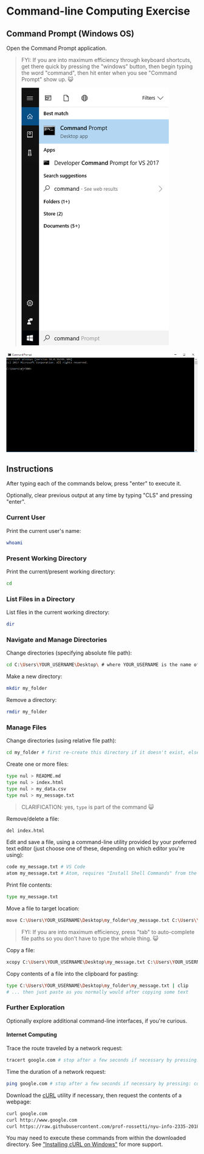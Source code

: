 # Command-line Computing Exercise

## Command Prompt (Windows OS)

Open the Command Prompt application.

> FYI: If you are into maximum efficiency through keyboard shortcuts, get there quick by pressing the "windows" button, then begin typing the word "command", then hit enter when you see "Command Prompt" show up. :smiley_cat:
>
> ![a screenshot of the command prompt app showing up as a result of a search](/img/exercises/command-line-computing/windows-shortcut.png)

![a screenshot of the command prompt](/img/exercises/command-line-computing/windows-command-prompt.png)

## Instructions

After typing each of the commands below, press "enter" to execute it.

Optionally, clear previous output at any time by typing "CLS" and pressing "enter".

### Current User

Print the current user's name:

```sh
whoami
```

### Present Working Directory

Print the current/present working directory:

```sh
cd
```

### List Files in a Directory

List files in the current working directory:

```sh
dir
```

### Navigate and Manage Directories

Change directories (specifying absolute file path):

```sh
cd C:\Users\YOUR_USERNAME\Desktop\ # where YOUR_USERNAME is the name of the user currently operating your local machine
```

Make a new directory:

```sh
mkdir my_folder
```

Remove a directory:

```sh
rmdir my_folder
```

### Manage Files

Change directories (using relative file path):

```sh
cd my_folder # first re-create this directory if it doesn't exist, else this will trigger an error
```

Create one or more files:

```sh
type nul > README.md
type nul > index.html
type nul > my_data.csv
type nul > my_message.txt
```

> CLARIFICATION: yes, `type` is part of the command :smiley_cat:

Remove/delete a file:

```sh
del index.html
```

Edit and save a file, using a command-line utility provided by your preferred text editor (just choose one of these, depending on which editor you're using):

```sh
code my_message.txt # VS Code
atom my_message.txt # Atom, requires "Install Shell Commands" from the Atom Settings
```

Print file contents:

```sh
type my_message.txt
```

Move a file to target location:

```sh
move C:\Users\YOUR_USERNAME\Desktop\my_folder\my_message.txt C:\Users\YOUR_USERNAME\Desktop
```

> FYI: If you are into maximum efficiency, press "tab" to auto-complete file paths so you don't have to type the whole thing. :smiley_cat:

Copy a file:

```sh
xcopy C:\Users\YOUR_USERNAME\Desktop\my_message.txt C:\Users\YOUR_USERNAME\Desktop\my_folder
```

Copy contents of a file into the clipboard for pasting:

```sh
type C:\Users\YOUR_USERNAME\Desktop\my_folder\my_message.txt | clip
# ... then just paste as you normally would after copying some text
```

### Further Exploration

Optionally explore additional command-line interfaces, if you're curious.

#### Internet Computing

Trace the route traveled by a network request:

```sh
tracert google.com # stop after a few seconds if necessary by pressing: control + c
```

Time the duration of a network request:

```sh
ping google.com # stop after a few seconds if necessary by pressing: control + c
```

Download the [cURL](https://curl.haxx.se/download.html) utility if necessary, then request the contents of a webpage:

```sh
curl google.com
curl http://www.google.com
curl https://raw.githubusercontent.com/prof-rossetti/nyu-info-2335-201805/master/exercises/web-requests/data/products.json
```

You may need to execute these commands from within the downloaded directory. See ["Installing cURL on Windows"](http://stackoverflow.com/questions/9507353/how-do-i-install-set-up-and-use-curl-on-a-windows) for more support.
